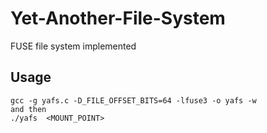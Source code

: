 # Yet-Another-File-System
FUSE file system implemented 


## Usage 
```
gcc -g yafs.c -D_FILE_OFFSET_BITS=64 -lfuse3 -o yafs -w
and then
./yafs  <MOUNT_POINT>
```
